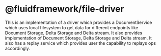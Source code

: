 # @fluidframework/file-driver

This is an implementation of a driver which provides a DocumentService which uses local filesystem to get data for different endpoints like Document Storage, Delta Storage and Delta stream. It also provides implementation of Document Storage, Delta Storage and Delta stream. It also has a replay service which provides user the capability to replays ops accordingly. 
